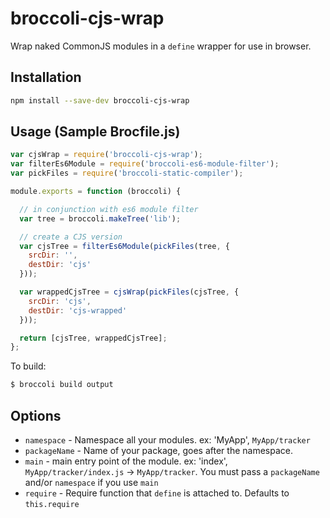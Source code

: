 broccoli-cjs-wrap
==========================

Wrap naked CommonJS modules in a `define` wrapper for use in browser.

Installation
------------

```sh
npm install --save-dev broccoli-cjs-wrap
```

Usage (Sample Brocfile.js)
--------------------------

```js
var cjsWrap = require('broccoli-cjs-wrap');
var filterEs6Module = require('broccoli-es6-module-filter');
var pickFiles = require('broccoli-static-compiler');

module.exports = function (broccoli) {

  // in conjunction with es6 module filter
  var tree = broccoli.makeTree('lib');

  // create a CJS version
  var cjsTree = filterEs6Module(pickFiles(tree, {
    srcDir: '',
    destDir: 'cjs'
  }));

  var wrappedCjsTree = cjsWrap(pickFiles(cjsTree, {
    srcDir: 'cjs',
    destDir: 'cjs-wrapped'
  }));

  return [cjsTree, wrappedCjsTree];
};
```

To build:

```sh
$ broccoli build output
```

Options
-------

- `namespace` - Namespace all your modules. ex: 'MyApp', `MyApp/tracker`
- `packageName` - Name of your package, goes after the namespace.
- `main` - main entry point of the module. ex: 'index', `MyApp/tracker/index.js` -> `MyApp/tracker`. You must pass a `packageName` and/or `namespace` if you use `main`
- `require` - Require function that `define` is attached to. Defaults to `this.require`
